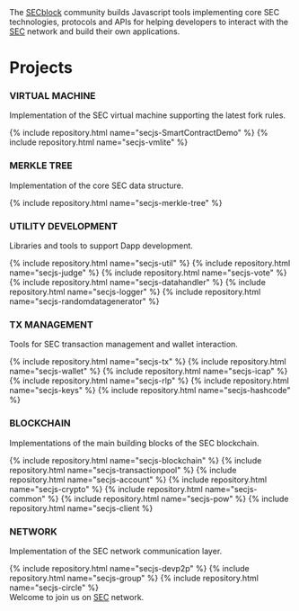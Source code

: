 
<div class="intro-text">
  The <a href="https://github.com/SEC-Block/">SECblock</a> community builds Javascript tools implementing core SEC technologies, protocols and APIs for helping developers to interact with the <a href="https://secblock.io/">SEC</a> network and build their own applications.
</div> 

<h1>Projects</h1>

<div class="repo-group">
  <h3><i class="fa fa-cogs"></i> VIRTUAL MACHINE</h3>
  <p>Implementation of the SEC virtual machine supporting the latest fork rules.</p>
  {% include repository.html name="secjs-SmartContractDemo" %}
  {% include repository.html name="secjs-vmlite" %}
</div>

<div class="repo-group">
  <h3><i class="fa fa-sitemap"></i> MERKLE TREE</h3>
  <p>Implementation of the core SEC data structure.</p>
  {% include repository.html name="secjs-merkle-tree" %}
</div>

<div class="separator"></div>

<div class="repo-group">
  <h3><i class="fa fa-wrench"></i> UTILITY DEVELOPMENT</h3>
  <p>Libraries and tools to support Dapp development.</p>
  {% include repository.html name="secjs-util" %}
  {% include repository.html name="secjs-judge" %}
  {% include repository.html name="secjs-vote" %}
  {% include repository.html name="secjs-datahandler" %}
  {% include repository.html name="secjs-logger" %}
  {% include repository.html name="secjs-randomdatagenerator" %}
</div>

<div class="repo-group">
  <h3><i class="fa fa-balance-scale"></i> TX MANAGEMENT</h3>
  <p>Tools for SEC transaction management and wallet interaction.</p>
  {% include repository.html name="secjs-tx" %}
  {% include repository.html name="secjs-wallet" %}
  {% include repository.html name="secjs-icap" %}
  {% include repository.html name="secjs-rlp" %}
  {% include repository.html name="secjs-keys" %}
  {% include repository.html name="secjs-hashcode" %}
</div>

<div class="separator"></div>

<div class="repo-group">
  <h3><i class="fa fa-cubes"></i> BLOCKCHAIN</h3>
  <p>Implementations of the main building blocks of the SEC blockchain.</p>
  {% include repository.html name="secjs-blockchain" %}
  {% include repository.html name="secjs-transactionpool" %}
  {% include repository.html name="secjs-account" %}
  {% include repository.html name="secjs-crypto" %}
  {% include repository.html name="secjs-common" %}
  {% include repository.html name="secjs-pow" %}
  {% include repository.html name="secjs-client %}
</div>

<div class="repo-group">
  <h3><i class="fa fa-globe"></i> NETWORK</h3>
  <p>Implementation of the SEC network communication layer.</p>
  {% include repository.html name="secjs-devp2p" %}
  {% include repository.html name="secjs-group" %}
  {% include repository.html name="secjs-circle" %}

</div>

 <div class="separator" style="height:0px;"></div>

<div class="intro-text">
  Welcome to join us on 
    <a href="https://secblock.io/">SEC</a> network.
</div>

<!--<h1>Use Cases</h1>
### Creating an Online Wallet?

### Creating a Dapp?

### Build for the Web? -->

